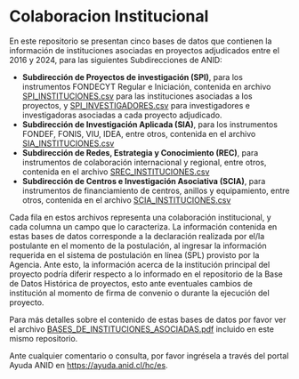 # Colaboracion Institucional
En este repositorio se presentan cinco bases de datos que contienen la información de instituciones asociadas en proyectos adjudicados entre el 2016 y 2024, para las siguientes Subdirecciones de ANID:

- **Subdirección de Proyectos de investigación (SPI)**, para los instrumentos FONDECYT Regular e Iniciación, contenida en archivo [SPI_INSTITUCIONES.csv](https://github.com/ANID-GITHUB/Colaboracion_Institucional/blob/b4bdc1e369a9aad48fee6fbd00abbb784a29822c/SPI_INSTITUCIONES.csv) para las instituciones asociadas a los proyectos, y [SPI_INVESTIGADORES.csv](https://github.com/ANID-GITHUB/Colaboracion_Institucional/blob/b4bdc1e369a9aad48fee6fbd00abbb784a29822c/SPI_INVESTIGADORES.csv) para investigadores e investigadoras asociadas a cada proyecto adjudicado.
- **Subdirección de Investigación Aplicada (SIA)**, para los instrumentos FONDEF, FONIS, VIU, IDEA, entre otros, contenida en el archivo [SIA_INSTITUCIONES.csv](https://github.com/ANID-GITHUB/Colaboracion_Institucional/blob/b4bdc1e369a9aad48fee6fbd00abbb784a29822c/SIA_INSTITUCIONES.csv)
- **Subdirección de Redes, Estrategia y Conocimiento (REC)**, para instrumentos de colaboración internacional y regional, entre otros, contenida en el archivo [SREC_INSTITUCIONES.csv](https://github.com/ANID-GITHUB/Colaboracion_Institucional/blob/b4bdc1e369a9aad48fee6fbd00abbb784a29822c/SREC_INSTITUCIONES.csv)
- **Subdirección de Centros e Investigación Asociativa (SCIA)**, para instrumentos de financiamiento de centros, anillos y equipamiento, entre otros, contenida en el archivo [SCIA_INSTITUCIONES.csv](https://github.com/ANID-GITHUB/Colaboracion_Institucional/blob/f07da302092dfa22c8aaf06e19805faded120261/SCIA_INSTITUCIONES.csv)

Cada fila en estos archivos representa una colaboración institucional, y cada columna un campo que lo caracteriza. La información contenida en estas bases de datos corresponde a la declaración realizada por el/la postulante en el momento de la postulación, al ingresar la información requerida en el sistema de postulación en línea (SPL) provisto por la Agencia. Ante esto, la información acerca de la institución principal del proyecto podría diferir respecto a lo informado en el repositorio de la Base de Datos Histórica de proyectos, esto ante eventuales cambios de institución al momento de firma de convenio o durante la ejecución del proyecto.

Para más detalles sobre el contenido de estas bases de datos por favor ver el archivo [BASES_DE_INSTITUCIONES_ASOCIADAS.pdf](https://github.com/ANID-GITHUB/Colaboracion_Institucional/blob/0e7225a657001ff4602faa0623aa47b884d14104/BASES%20DE%20INSTITUCIONES%20ASOCIADAS.pdf) incluido en este mismo repositorio.

Ante cualquier comentario o consulta, por favor ingrésela a través del portal Ayuda ANID en https://ayuda.anid.cl/hc/es.  

